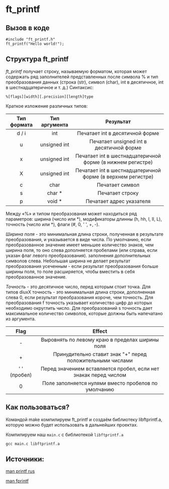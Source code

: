 # ft_printf

## Вызов в коде 
```
#include "ft_printf.h"
ft_printf("Hello world!");
```
## Структура ft_printf

*ft_printf* получает строку, называемую форматом, которая может содержать ряд заполнителей представленных после символа % и тип преобразования данных (строка (str), символ (char), int в десятичное, int в шестнадцатеричное и т. д.) Синтаксис: 
```
%[flags][width][.precision][length]type
```

Краткое изложение различных типов:

|   Тип формата   |   Тип аргумента   |   Результат   |
|:----------:|:----------------:|:------:|
|      d / i |   int  | Печатает int в десятичной форме |
|   u   |   unsigned int   | Печатает unsigned int в десятичной форме |
|   x   |   unsigned int   | Печатает int в шестнадцатеричной форме (в нижнем регистре)  |
|   X   |   unsigned int   | Печатает int в шестнадцатеричной форме (в верхнем регистре) |
|   c   |   char   | Печатает символ |
|   s   |   char *   | Печатает строку |
|   p   |   void *   | Печатает адрес указателя |

Между «%» и типом преобразования может находиться ряд параметров: ширина (число или *), модификаторы длинны (h, hh, l, ll, L), точность (число или *), флаги (#, 0, ' ', +, -).

*Ширина поля* - это минимальная длина строки, полученная в результате преобразования, и указывается в виде числа. По умолчанию, если пpеобpазованное значение имеет меньшее количество знаков, чем шиpина поля, то оно слева дополняется пpобелами (или спpава, если указан флаг левого пpеобpазования). заполнения дополнительных символов слева. Небольшая ширина не делает результат преобразования усеченным - если pезультат пpеобpазования больше шиpины поля, то поле pасшиpяется, чтобы вместить в себя пpеобpазованное значение.

*Точность* - это десятичное число, перед которым стоит точка. Для типов diuxX точность - это минимальная длина строки, дополненная слева 0, если результат преобразования короче, чем точность. Для преобразования f точность указывает количество цифр до которых необходимо округлить число. Для преобразований s точность дает максимальное количество символов, которые должны быть напечатано из аргумента.

| Flag | Effect |
|:----:|:------:|
| - | Выровнять по левому краю в пределах ширины поля |
| + | Принудительно ставит знак "+" перед положительными числами |
| ' ' (пробел) | Перед значением вставляется пробел, если нет знакак перед числом |
| 0 | Поле заполняется нулями вместо пробелов по умолчанию |


## Как пользоваться?

Командой make компилируем ft_printf и создаём библиотеку libftprintf.a, которую можно будет использовать в дальнейших проектах. 

Компилируем наш `` main.c `` с библиотекой `` libftprintf.a ``

```
gcc main.c libftprintf.a
```

## Источники:
[man printf rus](https://www.opennet.ru/man.shtml?topic=printf&category=3&russian=0)

[man fprintf](https://pubs.opengroup.org/onlinepubs/009695399/functions/fprintf.html)
